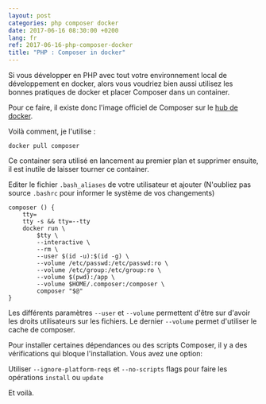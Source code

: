 ```yaml
---
layout: post
categories: php composer docker
date: 2017-06-16 08:30:00 +0200
lang: fr
ref: 2017-06-16-php-composer-docker
title: "PHP : Composer in docker"
---
```


Si vous développer en PHP avec tout votre environnement local de développement
en docker, alors vous voudriez bien aussi utilisez les bonnes pratiques de
docker et placer Composer dans un container.

Pour ce faire, il existe donc l'image officiel de Composer sur le [hub de docker](https://hub.docker.com/_/composer/).

Voilà comment, je l'utilise :

`docker pull composer`

Ce container sera utilisé en lancement au premier plan et supprimer ensuite, il est inutile de laisser tourner ce container.

Editer le fichier `.bash_aliases` de votre utilisateur et ajouter (N'oubliez pas source `.bashrc` pour informer le système de vos changements)

```
composer () {
    tty=
    tty -s && tty=--tty
    docker run \
        $tty \
        --interactive \
        --rm \
        --user $(id -u):$(id -g) \
        --volume /etc/passwd:/etc/passwd:ro \
        --volume /etc/group:/etc/group:ro \
        --volume $(pwd):/app \
        --volume $HOME/.composer:/composer \
        composer "$@"
}
```

Les différents paramètres `--user` et `--volume` permettent d'être sur d'avoir les droits utilisateurs sur les fichiers. Le dernier `--volume` permet d'utiliser le cache de composer.

Pour installer certaines dépendances ou des scripts Composer, il y a des vérifications qui bloque l'installation. Vous avez une option:

Utiliser `--ignore-platform-reqs` et `--no-scripts` flags pour faire les opérations `install` ou `update`

Et voilà.
